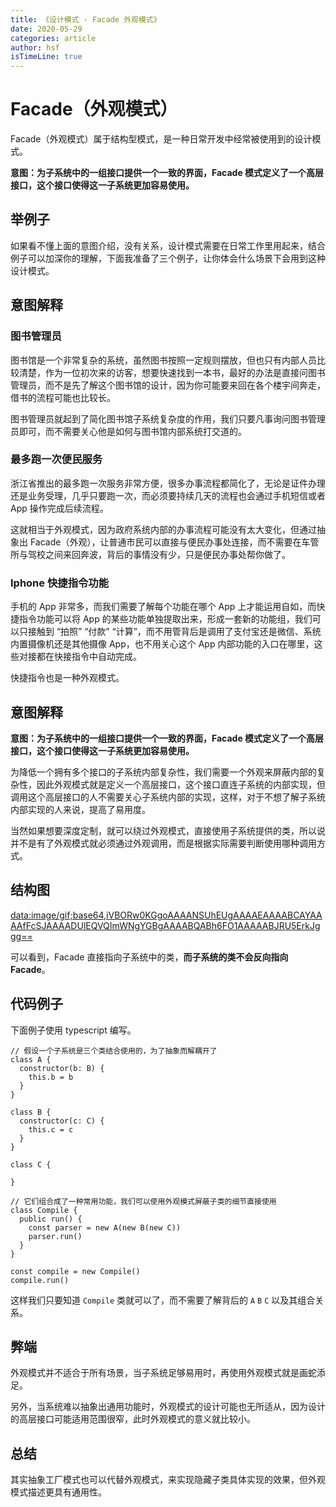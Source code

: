 ```yaml
---
title: 《设计模式 - Facade 外观模式》
date: 2020-05-29
categories: article
author: hsf
isTimeLine: true
---
```


# **Facade（外观模式）**

Facade（外观模式）属于结构型模式，是一种日常开发中经常被使用到的设计模式。

**意图：为子系统中的一组接口提供一个一致的界面，Facade 模式定义了一个高层接口，这个接口使得这一子系统更加容易使用。**

## **举例子**

如果看不懂上面的意图介绍，没有关系，设计模式需要在日常工作里用起来，结合例子可以加深你的理解，下面我准备了三个例子，让你体会什么场景下会用到这种设计模式。

## **意图解释**

### **图书管理员**

图书馆是一个非常复杂的系统，虽然图书按照一定规则摆放，但也只有内部人员比较清楚，作为一位初次来的访客，想要快速找到一本书，最好的办法是直接问图书管理员，而不是先了解这个图书馆的设计，因为你可能要来回在各个楼宇间奔走，借书的流程可能也比较长。

图书管理员就起到了简化图书馆子系统复杂度的作用，我们只要凡事询问图书管理员即可，而不需要关心他是如何与图书馆内部系统打交道的。

### **最多跑一次便民服务**

浙江省推出的最多跑一次服务非常方便，很多办事流程都简化了，无论是证件办理还是业务受理，几乎只要跑一次，而必须要持续几天的流程也会通过手机短信或者 App 操作完成后续流程。

这就相当于外观模式，因为政府系统内部的办事流程可能没有太大变化，但通过抽象出 Facade（外观），让普通市民可以直接与便民办事处连接，而不需要在车管所与驾校之间来回奔波，背后的事情没有少，只是便民办事处帮你做了。

### **Iphone 快捷指令功能**

手机的 App 非常多，而我们需要了解每个功能在哪个 App 上才能运用自如，而快捷指令功能可以将 App 的某些功能单独提取出来，形成一套新的功能组，我们可以只接触到 “拍照” “付款” “计算”，而不用管背后是调用了支付宝还是微信、系统内置摄像机还是其他摄像 App，也不用关心这个 App 内部功能的入口在哪里，这些对接都在快接指令中自动完成。

快捷指令也是一种外观模式。

## **意图解释**

**意图：为子系统中的一组接口提供一个一致的界面，Facade 模式定义了一个高层接口，这个接口使得这一子系统更加容易使用。**

为降低一个拥有多个接口的子系统内部复杂性，我们需要一个外观来屏蔽内部的复杂性，因此外观模式就是定义一个高层接口，这个接口直连子系统的内部实现，但调用这个高层接口的人不需要关心子系统内部的实现，这样，对于不想了解子系统内部实现的人来说，提高了易用度。

当然如果想要深度定制，就可以绕过外观模式，直接使用子系统提供的类，所以说并不是有了外观模式就必须通过外观调用，而是根据实际需要判断使用哪种调用方式。

## **结构图**

[data:image/gif;base64,iVBORw0KGgoAAAANSUhEUgAAAAEAAAABCAYAAAAfFcSJAAAADUlEQVQImWNgYGBgAAAABQABh6FO1AAAAABJRU5ErkJggg==](data:image/gif;base64,iVBORw0KGgoAAAANSUhEUgAAAAEAAAABCAYAAAAfFcSJAAAADUlEQVQImWNgYGBgAAAABQABh6FO1AAAAABJRU5ErkJggg==)

可以看到，Facade 直接指向子系统中的类，**而子系统的类不会反向指向 Facade**。

## **代码例子**

下面例子使用 typescript 编写。

```
// 假设一个子系统是三个类结合使用的，为了抽象而解耦开了
class A {
  constructor(b: B) {
    this.b = b
  }
}

class B {
  constructor(c: C) {
    this.c = c
  }
}

class C {

}

// 它们组合成了一种常用功能，我们可以使用外观模式屏蔽子类的细节直接使用
class Compile {
  public run() {
    const parser = new A(new B(new C))
    parser.run()
  }
}

const compile = new Compile()
compile.run()
```

这样我们只要知道 `Compile` 类就可以了，而不需要了解背后的 `A` `B` `C` 以及其组合关系。

## **弊端**

外观模式并不适合于所有场景，当子系统足够易用时，再使用外观模式就是画蛇添足。

另外，当系统难以抽象出通用功能时，外观模式的设计可能也无所适从，因为设计的高层接口可能适用范围很窄，此时外观模式的意义就比较小。

## **总结**

其实抽象工厂模式也可以代替外观模式，来实现隐藏子类具体实现的效果，但外观模式描述更具有通用性。





